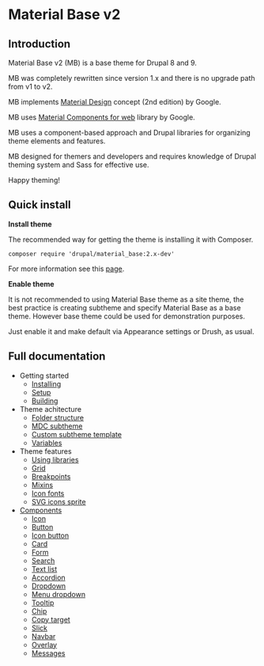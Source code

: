 Material Base v2
================

Introduction
------------

Material Base v2 (MB) is a base theme for Drupal 8 and 9.

MB was completely rewritten since version 1.x and there is no upgrade path from v1 to v2.

MB implements [Material Design](https://material.io/) concept (2nd edition) by Google.

MB uses [Material Components for web](https://material.io/develop/web) library by Google.

MB uses a component-based approach and Drupal libraries for organizing theme elements and features.

MB designed for themers and developers and requires knowledge of Drupal theming system and Sass for effective use.

Happy theming!

Quick install
-------------

**Install theme**

The recommended way for getting the theme is installing it with Composer.

~~~
composer require 'drupal/material_base:2.x-dev'
~~~

For more information see this [page](https://www.drupal.org/docs/develop/using-composer/using-composer-to-install-drupal-and-manage-dependencies).

**Enable theme**

It is not recommended to using Material Base theme as a site theme, the best practice is creating subtheme and specify Material Base as a base theme. However base theme could be used for demonstration purposes.

Just enable it and make default via Appearance settings or Drush, as usual.

<!-- TODO: update and add additional steps if they will be needed -->

Full documentation
------------------

* Getting started
    * [Installing](/install.md)
    * [Setup](/setup.md)
    * [Building](/build.md)
* Theme achitecture
    * [Folder structure](/folder-structure.md)
    * [MDC subtheme](/mdc.md)
    * [Custom subtheme template](/subtheme-template.md)
    * [Variables](/variables.md)
* Theme features
    * [Using libraries](/libraries.md)
    * [Grid](/grid.md)
    * [Breakpoints](/breakpoints.md)
    * [Mixins](/mixins.md)
    * [Icon fonts](/icon-fonts.md)
    * [SVG icons sprite](/svg-icons.md)
* [Components](/components.md)
    * [Icon](/components/icon.md)
    * [Button](/components/button.md)
    * [Icon button](/components/icon-button.md)
    * [Card](/components/card.md)
    * [Form](/components/form.md)
    * [Search](/components/search.md)
    * [Text list](/components/text-list.md)
    * [Accordion](/components/accordion.md)
    * [Dropdown](/components/dropdown.md)
    * [Menu dropdown](/components/menu-dropdown.md)
    * [Tooltip](/components/tooltip.md)
    * [Chip](/components/chip.md)
    * [Copy target](/components/copy-target.md)
    * [Slick](/components/slick.md)
    * [Navbar](/components/navbar.md)
    * [Overlay](/components/overlay.md)
    * [Messages](/components/messages.md)
  
